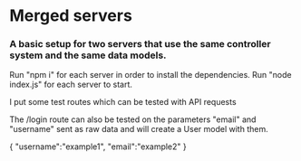 # Merged servers

### A basic setup for two servers that use the same controller system and the same data models.

Run "npm i" for each server in order to install the dependencies.
Run "node index.js" for each server to start.

I put some test routes which can be tested with API requests

The /login route can also be tested on the parameters "email" and "username" sent as raw data and will create a User model with them.

{
  "username":"example1",
  "email":"example2"
}
